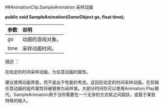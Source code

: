 ##AnimationClip.SampleAnimation 采样动画

**public void SampleAnimation(GameObject go, float time);**

|参数|说明|
|:--|:--|
|go|动画的游戏对象。|
|time|采样动画时间。|

描述 ：

在给定的时间采样动画，为任意动画的属性。

建议使用动画界面，而不是出于性能的考虑。这回在给定的时间采样动画。在剪辑任意动画的组件属性将被替换为采样值。大部分时间你可以使用Animation.Play替代。SampleAnimation用于当你需要在一个无序的方式帧之间跳跃，或基于某些特殊的输入。